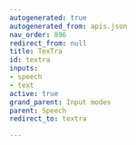 ```yaml
---
autogenerated: true
autogenerated_from: apis.json
nav_order: 896
redirect_from: null
title: TexTra
id: textra
inputs:
- speech
- text
active: true
grand_parent: Input modes
parent: Speech
redirect_to: textra

---
```


